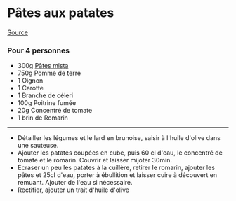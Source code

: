 # Pâtes aux patates

[Source](https://ricette.giallozafferano.it/Pasta-e-patate-alla-napoletana.html)

### Pour 4 personnes

- 300g [Pâtes mista](https://www.pastarummo.it/en/products/the-classics/pasta-mista/)
- 750g Pomme de terre
- 1 Oignon
- 1 Carotte
- 1 Branche de céleri
- 100g Poitrine fumée
- 20g Concentré de tomate
- 1 brin de Romarin

---

- Détailler les légumes et le lard en brunoise, saisir à l'huile d'olive dans une sauteuse.
- Ajouter les patates coupées en cube, puis 60 cl d'eau, le concentré de tomate et le romarin. Couvrir et laisser mijoter 30min.
- Écraser un peu les patates à la cuillère, retirer le romarin, ajouter les pâtes et 25cl d'eau, porter à ébullition et laisser cuire à découvert en remuant. Ajouter de l'eau si nécessaire.
- Rectifier, ajouter un trait d'huile d'olive
